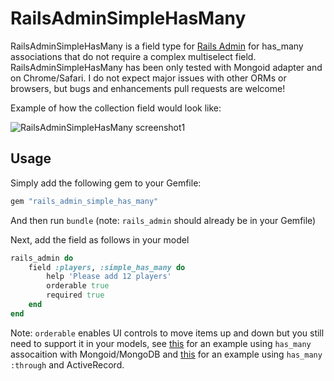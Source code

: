 # RailsAdminSimpleHasMany

RailsAdminSimpleHasMany is a field type for [Rails Admin](https://github.com/sferik/rails_admin) for has_many associations that do not require a complex multiselect field. RailsAdminSimpleHasMany has been only tested with Mongoid adapter and on Chrome/Safari. I do not expect major issues with other ORMs or browsers, but bugs and enhancements pull requests are welcome!

Example of how the collection field would look like:

![RailsAdminSimpleHasMany screenshot1](https://s3.amazonaws.com/aimannajjar.com/assets/images/portfolio/rails_admin_simple_has_many_sm_orderable.png)

## Usage

Simply add the following gem to your Gemfile:
```ruby
gem "rails_admin_simple_has_many"
```
And then run `bundle` (note: `rails_admin` should already be in your Gemfile)

Next, add the field as follows in your model

```ruby
rails_admin do
    field :players, :simple_has_many do
        help 'Please add 12 players'
        orderable true
        required true
    end
end
```

Note: `orderable` enables UI controls to move items up and down but you still need to support it in your models, see [this](https://github.com/sferik/rails_admin/wiki/Orderable---Sortable-Has-Many-without-Through) for an example using `has_many` assocaition with Mongoid/MongoDB and [this](https://github.com/sferik/rails_admin/wiki/Has-many-%3Athrough-association) for an example using `has_many :through` and ActiveRecord. 


